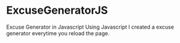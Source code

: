 # ExcuseGeneratorJS
 Excuse Generator in Javascript
Using Javascript I created a excuse generator everytime you reload the page.
